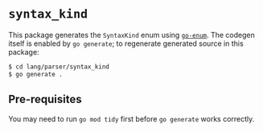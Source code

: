 # `syntax_kind`

This package generates the `SyntaxKind` enum using
[`go-enum`](https://github.com/abice/go-enum). The codegen itself is enabled by
`go generate`; to regenerate generated source in this package:

```sh
$ cd lang/parser/syntax_kind
$ go generate .
```

## Pre-requisites

You may need to run `go mod tidy` first before `go generate` works correctly.
